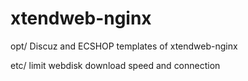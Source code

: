 # xtendweb-nginx

opt/ Discuz and ECSHOP templates of xtendweb-nginx

etc/ limit webdisk download speed and connection 
